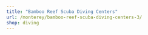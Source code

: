 ```yaml
---
title: "Bamboo Reef Scuba Diving Centers"
url: /monterey/bamboo-reef-scuba-diving-centers-3/
shop: diving
---
```

